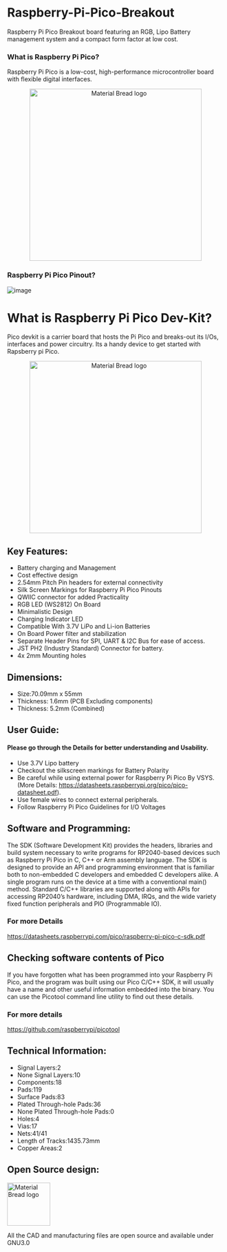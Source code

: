 # Raspberry-Pi-Pico-Breakout

Raspberry Pi Pico Breakout board featuring an RGB, Lipo Battery management system and a compact form factor at low cost.

### What is Raspberry Pi Pico?
Raspberry Pi Pico is a low-cost, high-performance microcontroller board with flexible digital interfaces.

<p align="center">
  <img width="400" src="https://images.prismic.io/rpf-products/7d247ace-afb2-4555-b7b3-4f236eb779d6_Raspberry%20Pi%20Pico%201.jpg?ixlib=gatsbyFP&auto=compress%2Cformat&fit=max&q=50&w=927&h=618" alt="Material Bread logo">
</p>

### Raspberry Pi Pico Pinout?
![image](https://www.raspberrypi.com/documentation/microcontrollers/images/Pico-R3-SDK11-Pinout.svg)

# What is Raspberry Pi Pico Dev-Kit?
Pico devkit is a carrier board that hosts the Pi Pico and breaks-out its I/Os, interfaces and power circuitry. Its a handy device to get started with Rapsberry pi Pico.

<p align="center">
  <img width="400" src="https://pcbwayfile.s3-us-west-2.amazonaws.com/project/21/05/17/1520332900613.png" alt="Material Bread logo">
</p>

## Key Features:
- Battery charging and Management
- Cost effective design
- 2.54mm Pitch Pin headers for external connectivity
- Silk Screen Markings for Raspberry Pi Pico Pinouts
- QWIIC connector for added Practicality
- RGB LED (WS2812) On Board
- Minimalistic Design 
- Charging Indicator LED
- Compatible With 3.7V LiPo and Li-ion Batteries
- On Board Power filter and stabilization
- Separate Header Pins for SPI, UART & I2C Bus for ease of access.
- JST PH2 (Industry Standard) Connector for battery.
- 4x 2mm Mounting holes
## Dimensions:
- Size:70.09mm x 55mm
- Thickness: 1.6mm (PCB Excluding components)
- Thickness: 5.2mm (Combined)
## User Guide:
#### Please go through the Details for better understanding and Usability.

- Use 3.7V Lipo battery
- Checkout the silkscreen markings for Battery Polarity
- Be careful while using external power for Raspberry Pi Pico By VSYS. (More Details: https://datasheets.raspberrypi.org/pico/pico-datasheet.pdf).
- Use female wires to connect external peripherals.
- Follow Raspberry Pi Pico Guidelines for I/O Voltages

## Software and Programming:
The SDK (Software Development Kit) provides the headers, libraries and build system necessary to write programs for
RP2040-based devices such as Raspberry Pi Pico in C, C++ or Arm assembly language.
The SDK is designed to provide an API and programming environment that is familiar both to non-embedded C
developers and embedded C developers alike. A single program runs on the device at a time with a conventional main()
method. Standard C/C++ libraries are supported along with APIs for accessing RP2040’s hardware, including DMA,
IRQs, and the wide variety fixed function peripherals and PIO (Programmable IO).
### For more Details
https://datasheets.raspberrypi.com/pico/raspberry-pi-pico-c-sdk.pdf
## Checking software contents of Pico
If you have forgotten what has been programmed into your Raspberry Pi Pico, and the program was built using our Pico C/C++ SDK, it will usually have a name and other useful information embedded into the binary. You can use the Picotool command line utility to find out these details.
### For more details
https://github.com/raspberrypi/picotool

## Technical Information:
- Signal Layers:2
- None Signal Layers:10
- Components:18
- Pads:119
- Surface Pads:83
- Plated Through-hole Pads:36
- None Plated Through-hole Pads:0
- Holes:4
- Vias:17
- Nets:41/41
- Length of Tracks:1435.73mm
- Copper Areas:2
## Open Source design:
<p align="left">
  <img width="100" src="https://th.bing.com/th/id/R.4e643d6b576a9164460033bd015eb65e?rik=hoK1V%2fMvjhXwZA&pid=ImgRaw&r=0&sres=1&sresct=1" alt="Material Bread logo">
</p>
All the CAD and manufacturing files are open source and available under GNU3.0

